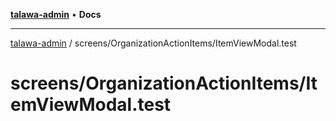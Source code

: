[**talawa-admin**](../../../README.md) • **Docs**

***

[talawa-admin](../../../modules.md) / screens/OrganizationActionItems/ItemViewModal.test

# screens/OrganizationActionItems/ItemViewModal.test
